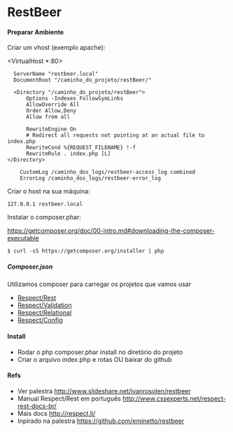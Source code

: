# RestBeer


#### Preparar Ambiente

Criar um vhost (exemplo apache):

  <VirtualHost *:80>
  
      ServerName "restbeer.local"
      DocumentRoot "/caminho_do_projeto/restBeer/"
    
      <Directory "/caminho_do_projeto/restBeer">
          Options -Indexes FollowSymLinks
          AllowOverride All
          Order Allow,Deny
          Allow from all
          
          RewriteEngine On
          # Redirect all requests not pointing at an actual file to index.php
          RewriteCond %{REQUEST_FILENAME} !-f
          RewriteRule . index.php [L] 
    </Directory>        
        
        CustomLog /caminho_dos_logs/restbeer-access_log combined
        ErrorLog /caminho_dos_logs/restbeer-error_log
  </VirtualHost>

Criar o host na sua máquina:

	127.0.0.1 restbeer.local

Instalar o composer.phar: 

<https://getcomposer.org/doc/00-intro.md#downloading-the-composer-executable>

	$ curl -sS https://getcomposer.org/installer | php

##### Composer.json

Utilizamos composer para carregar os projetos que vamos usar

* [Respect/Rest](http://github.com/Respect/Rest)
* [Respect/Validation](http://github.com/Respect/Validation)
* [Respect/Relational](http://github.com/Respect/Relational)
* [Respect/Config](http://github.com/Respect/Config)

#### Install

* Rodar o php composer.phar install no diretório do projeto
* Criar o arquivo index.php e rotas OU baixar do github

#### Refs

* Ver palestra <http://www.slideshare.net/ivanrosolen/restbeer>
* Manual Respect/Rest em português <http://www.cssexperts.net/respect-rest-docs-br/>
* Mais docs <http://respect.li/>
* Inpirado na palestra <https://github.com/eminetto/restbeer>